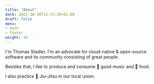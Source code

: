 ```yaml
---
title: "About"
date: 2022-10-30T13:37:36+01:00
draft: false
menu: 
- main
- footer
weight: 10
---
```


I'm Thomas Stadler. I'm an advocate for cloud-native & open-source software and its community consisting of great people.

Besides that, I like to produce and consume 🎵 good music and 🍕 food.

I also practice 🤼 Jiu-Jitsu in our local union.
